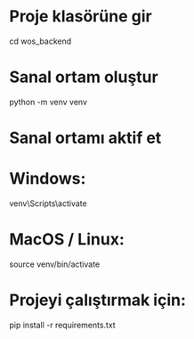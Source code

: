 # Proje klasörüne gir
cd wos_backend

# Sanal ortam oluştur
python -m venv venv

# Sanal ortamı aktif et
# Windows:
venv\Scripts\activate

# MacOS / Linux:
source venv/bin/activate


# Projeyi çalıştırmak için: 
 pip install -r requirements.txt
